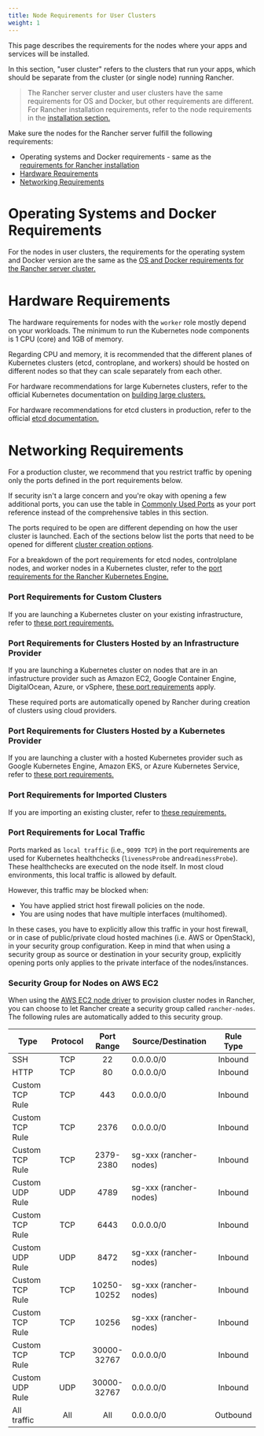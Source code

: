 ```yaml
---
title: Node Requirements for User Clusters
weight: 1
---
```


This page describes the requirements for the nodes where your apps and services will be installed.

In this section, "user cluster" refers to the clusters that run your apps, which should be separate from the cluster (or single node) running Rancher.

> The Rancher server cluster and user clusters have the same requirements for OS and Docker, but other requirements are different. For Rancher installation requirements, refer to the node requirements in the [installation section.]({{<baseurl>}}/rancher/v2.x/en/installation/requirements/)

Make sure the nodes for the Rancher server fulfill the following requirements:

- Operating systems and Docker requirements - same as the [requirements for Rancher installation]({{<baseurl>}}/rancher/v2.x/en/installation/requirements/#operating-systems-and-docker-requirements)
- [Hardware Requirements](#hardware-requirements)
- [Networking Requirements](#networking-requirements)

# Operating Systems and Docker Requirements

For the nodes in user clusters, the requirements for the operating system and Docker version are the same as the [OS and Docker requirements for the Rancher server cluster.]({{<baseurl>}}/rancher/v2.x/en/installation/requirements/#operating-systems-and-docker-requirements)

# Hardware Requirements

The hardware requirements for nodes with the `worker` role mostly depend on your workloads. The minimum to run the Kubernetes node components is 1 CPU (core) and 1GB of memory.

Regarding CPU and memory, it is recommended that the different planes of Kubernetes clusters (etcd, controplane, and workers) should be hosted on different nodes so that they can scale separately from each other.

For hardware recommendations for large Kubernetes clusters, refer to the official Kubernetes documentation on [building large clusters.](https://kubernetes.io/docs/setup/best-practices/cluster-large/)

For hardware recommendations for etcd clusters in production, refer to the official [etcd documentation.](https://etcd.io/docs/v3.4.0/op-guide/hardware/)

# Networking Requirements

For a production cluster, we recommend that you restrict traffic by opening only the ports defined in the port requirements below.

If security isn't a large concern and you're okay with opening a few additional ports, you can use the table in [Commonly Used Ports]({{<baseurl>}}/rancher/v2.x/en/cluster-provisioning/node-requirements/common-ports) as your port reference instead of the comprehensive tables in this section.

The ports required to be open are different depending on how the user cluster is launched. Each of the sections below list the ports that need to be opened for different [cluster creation options]({{<baseurl>}}/rancher/v2.x/en/cluster-provisioning/#cluster-creation-options).

For a breakdown of the port requirements for etcd nodes, controlplane nodes, and worker nodes in a Kubernetes cluster, refer to the [port requirements for the Rancher Kubernetes Engine.]({{<baseurl>}}/rke/latest/en/os/#ports)

### Port Requirements for Custom Clusters

If you are launching a Kubernetes cluster on your existing infrastructure, refer to [these port requirements.]({{<baseurl>}}/rancher/v2.x/en/cluster-provisioning/node-requirements/port-reqs-for-custom-clusters)

### Port Requirements for Clusters Hosted by an Infrastructure Provider

If you are launching a Kubernetes cluster on nodes that are in an infastructure provider such as Amazon EC2, Google Container Engine, DigitalOcean, Azure, or vSphere, [these port requirements]({{<baseurl>}}/rancher/v2.x/en/cluster-provisioning/node-requirements/port-reqs-for-infrastructure-provider) apply.

These required ports are automatically opened by Rancher during creation of clusters using cloud providers.

### Port Requirements for Clusters Hosted by a Kubernetes Provider

If you are launching a cluster with a hosted Kubernetes provider such as Google Kubernetes Engine, Amazon EKS, or Azure Kubernetes Service, refer to [these port requirements.]({{<baseurl>}}/rancher/v2.x/en/cluster-provisioning/node-requirements/port-reqs-for-hosted-clusters)

### Port Requirements for Imported Clusters

If you are importing an existing cluster, refer to [these requirements.]({{<baseurl>}}/rancher/v2.x/en/cluster-provisioning/node-requirements/port-reqs-for-imported-clusters})

### Port Requirements for Local Traffic

Ports marked as `local traffic` (i.e., `9099 TCP`) in the port requirements are used for Kubernetes healthchecks (`livenessProbe` and`readinessProbe`).
These healthchecks are executed on the node itself. In most cloud environments, this local traffic is allowed by default.

However, this traffic may be blocked when:

- You have applied strict host firewall policies on the node.
- You are using nodes that have multiple interfaces (multihomed).

In these cases, you have to explicitly allow this traffic in your host firewall, or in case of public/private cloud hosted machines (i.e. AWS or OpenStack), in your security group configuration. Keep in mind that when using a security group as source or destination in your security group, explicitly opening ports only applies to the private interface of the nodes/instances.

### Security Group for Nodes on AWS EC2

When using the [AWS EC2 node driver]({{<baseurl>}}/rancher/v2.x/en/cluster-provisioning/rke-clusters/node-pools/ec2/) to provision cluster nodes in Rancher, you can choose to let Rancher create a security group called `rancher-nodes`. The following rules are automatically added to this security group.

|       Type      | Protocol |  Port Range | Source/Destination     | Rule Type |
|-----------------|:--------:|:-----------:|------------------------|:---------:|
|       SSH       |    TCP   | 22          | 0.0.0.0/0              | Inbound   |
|       HTTP      |    TCP   | 80          | 0.0.0.0/0              | Inbound   |
| Custom TCP Rule |    TCP   | 443         | 0.0.0.0/0              | Inbound   |
| Custom TCP Rule |    TCP   | 2376        | 0.0.0.0/0              | Inbound   |
| Custom TCP Rule |    TCP   | 2379-2380   | sg-xxx (rancher-nodes) | Inbound   |
| Custom UDP Rule |    UDP   | 4789        | sg-xxx (rancher-nodes) | Inbound   |
| Custom TCP Rule |    TCP   | 6443        | 0.0.0.0/0              | Inbound   |
| Custom UDP Rule |    UDP   | 8472        | sg-xxx (rancher-nodes) | Inbound   |
| Custom TCP Rule |    TCP   | 10250-10252 | sg-xxx (rancher-nodes) | Inbound   |
| Custom TCP Rule |    TCP   | 10256       | sg-xxx (rancher-nodes) | Inbound   |
| Custom TCP Rule |    TCP   | 30000-32767 | 0.0.0.0/0            | Inbound   |
| Custom UDP Rule |    UDP   | 30000-32767 | 0.0.0.0/0            | Inbound   |
| All traffic     |    All   | All         | 0.0.0.0/0              | Outbound  |
